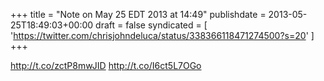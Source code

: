 +++
title = "Note on May 25 EDT 2013 at 14:49"
publishdate = 2013-05-25T18:49:03+00:00
draft = false
syndicated = [ 'https://twitter.com/chrisjohndeluca/status/338366118471274500?s=20' ]
+++

http://t.co/zctP8mwJID http://t.co/I6ct5L7OGo
